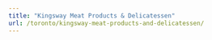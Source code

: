 ```yaml
---
title: "Kingsway Meat Products & Delicatessen"
url: /toronto/kingsway-meat-products-and-delicatessen/
---
```

